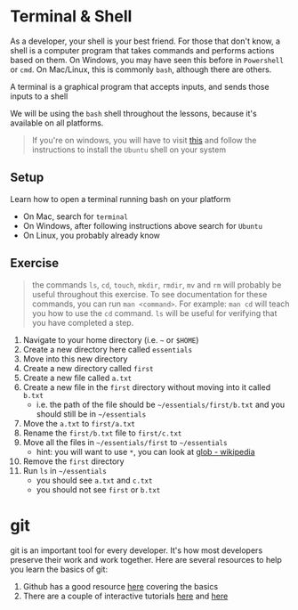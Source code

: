 # Terminal & Shell

As a developer, your shell is your best friend. For those that don't know, a shell is a computer program that takes commands and performs actions based on them. On Windows, you may have seen this before in `Powershell` or `cmd`. On Mac/Linux, this is commonly `bash`, although there are others.

A terminal is a graphical program that accepts inputs, and sends those inputs to a shell

We will be using the `bash` shell throughout the lessons, because it's available on all platforms.

> If you're on windows, you will have to visit [this](https://docs.microsoft.com/en-us/windows/wsl/install-win10) and follow the instructions to install the `Ubuntu` shell on your system

## Setup

Learn how to open a terminal running bash on your platform
  * On Mac, search for `terminal`
  * On Windows, after following instructions above search for `Ubuntu`
  * On Linux, you probably already know


## Exercise

> the commands `ls`, `cd`, `touch`, `mkdir`, `rmdir`, `mv` and `rm` will probably be useful throughout this exercise. To see documentation for these commands, you can run `man <command>`. For example: `man cd` will teach you how to use the `cd` command. `ls` will be useful for verifying that you have completed a step.

1) Navigate to your home directory (i.e. `~` or `$HOME`)
2) Create a new directory here called `essentials`
3) Move into this new directory
4) Create a new directory called `first`
5) Create a new file called `a.txt`
6) Create a new file in the `first` directory without moving into it called `b.txt`
   - i.e. the path of the file should be `~/essentials/first/b.txt` and you should still be in `~/essentials`
7) Move the `a.txt` to `first/a.txt`
8) Rename the `first/b.txt` file to `first/c.txt`
9) Move all the files in `~/essentials/first` to `~/essentials`
   - hint: you will want to use `*`, you can look at [glob - wikipedia](https://en.wikipedia.org/wiki/Glob_(programming))
10) Remove the `first` directory
11) Run `ls` in `~/essentials`
    - you should see `a.txt` and `c.txt`
    - you should not see `first` or `b.txt`
  
  
# git

git is an important tool for every developer. It's how most developers preserve their work and work together. Here are several resources to help you learn the basics of git:

1) Github has a good resource [here](https://guides.github.com/introduction/git-handbook/) covering the basics
2) There are a couple of interactive tutorials [here](https://www.katacoda.com/courses/git) and [here](https://learngitbranching.js.org/)
